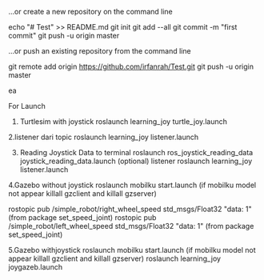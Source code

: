…or create a new repository on the command line

echo "# Test" >> README.md
git init
git add --all
git commit -m "first commit"
git push -u origin master

…or push an existing repository from the command line

git remote add origin https://github.com/irfanrah/Test.git
git push -u origin master

ea

For Launch

1. Turtlesim with joystick
roslaunch learning_joy turtle_joy.launch

2.listener dari topic 
roslaunch learning_joy listener.launch

3. Reading Joystick Data to terminal
roslaunch ros_joystick_reading_data joystick_reading_data.launch
(optional) listener roslaunch learning_joy listener.launch

4.Gazebo without joystick 
roslaunch mobilku start.launch
  (if mobilku model not appear killall gzclient and killall gzserver)

rostopic pub /simple_robot/right_wheel_speed std_msgs/Float32 "data: 1" (from package set_speed_joint)
rostopic pub /simple_robot/left_wheel_speed std_msgs/Float32 "data: 1" (from package set_speed_joint)

5.Gazebo withjoystick 
roslaunch mobilku start.launch
  (if mobilku model not appear killall gzclient and killall gzserver)
roslaunch learning_joy joygazeb.launch




